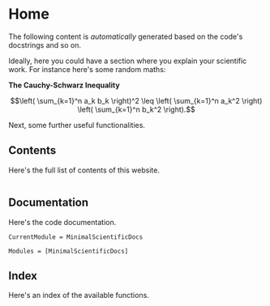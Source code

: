 # Home
The following content is *automatically* generated based on the code's docstrings and so on. 

Ideally, here you could have a section where you explain your scientific work. For instance here's some random maths:

**The Cauchy-Schwarz Inequality**

$$\left( \sum_{k=1}^n a_k b_k \right)^2 \leq \left( \sum_{k=1}^n a_k^2 \right) \left( \sum_{k=1}^n b_k^2 \right).$$

Next, some further useful functionalities. 

## Contents
Here's the full list of contents of this website. 
```@contents
```

## Documentation
Here's the code documentation. 
```@meta
CurrentModule = MinimalScientificDocs
```

```@autodocs
Modules = [MinimalScientificDocs]
```


## Index
Here's an index of the available functions.
```@index
```